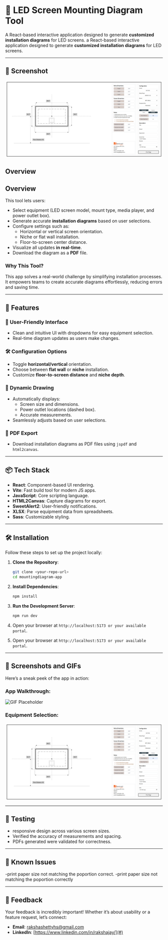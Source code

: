 # 📀 LED Screen Mounting Diagram Tool
 A React-based interactive application designed to generate **customized installation diagrams** for LED screens.
 a React-based interactive application designed to generate **customized installation diagrams** for LED screens.

---

## 📅 **Screenshot**
![Screenshot Placeholder](https://github.com/rakshajay/MountingDiagram-app/blob/main/src/assets/images/screenshot.png)

## **Overview**
## **Overview**

This tool lets users:

- Select equipment (LED screen model, mount type, media player, and power outlet box).
- Generate accurate **installation diagrams** based on user selections.
- Configure settings such as:
   - Horizontal or vertical screen orientation.
   - Niche or flat wall installation.
   - Floor-to-screen center distance.
- Visualize all updates **in real-time**.
- Download the diagram as a **PDF** file.

### Why This Tool?
This app solves a real-world challenge by simplifying installation processes. It empowers teams to create accurate diagrams effortlessly, reducing errors and saving time.

---

## 🚀 **Features**

### 🎨 **User-Friendly Interface**
- Clean and intuitive UI with dropdowns for easy equipment selection.
- Real-time diagram updates as users make changes.

### 🛠️ **Configuration Options**
- Toggle **horizontal/vertical** orientation.
- Choose between **flat wall** or **niche** installation.
- Customize **floor-to-screen distance** and **niche depth**.

### 🔢 **Dynamic Drawing**
- Automatically displays:
   - Screen size and dimensions.
   - Power outlet locations (dashed box).
   - Accurate measurements.
- Seamlessly adjusts based on user selections.

### 📄 **PDF Export**
- Download installation diagrams as PDF files using `jspdf` and `html2canvas`.

---

## 📦 **Tech Stack**

- **React**: Component-based UI rendering.
- **Vite**: Fast build tool for modern JS apps.
- **JavaScript**: Core scripting language.
- **HTML2Canvas**: Capture diagrams for export.
- **SweetAlert2**: User-friendly notifications.
- **XLSX**: Parse equipment data from spreadsheets.
- **Sass**: Customizable styling.

---

## 🛠️ **Installation**

Follow these steps to set up the project locally:

1. **Clone the Repository**:
   ```bash
   git clone <your-repo-url>
   cd mountingdiagram-app
   ```

2. **Install Dependencies**:
   ```bash
   npm install
   ```

3. **Run the Development Server**:
   ```bash
   npm run dev
   ```

4. Open your browser at `http://localhost:5173 or your available portal`.
4. Open your browser at `http://localhost:5173 or your available portal`.

---

## 📅 **Screenshots and GIFs**

Here’s a sneak peek of the app in action:

### App Walkthrough:
![GIF Placeholder](https://www.kapwing.com/videos/67592a863ce4b31a2a190ebb)

### Equipment Selection:
![Screenshot Placeholder](https://github.com/rakshajay/MountingDiagram-app/blob/main/src/assets/images/screenshot.png)

---

## 🔬 **Testing**

- responsive design across various screen sizes.
- Verified the accuracy of measurements and spacing.
- PDFs generated were validated for correctness.

---

## 🔗 **Known Issues**
-print paper size not matching the poportion correct.
-print paper size not matching the poportion correctly

---

## 📢 **Feedback**

Your feedback is incredibly important! Whether it’s about usability or a feature request, let’s connect:

- **Email**: rakshashettyhs@gmail.com 
- **LinkedIn**: [https://www.linkedin.com/in/rakshajay/](#)  

